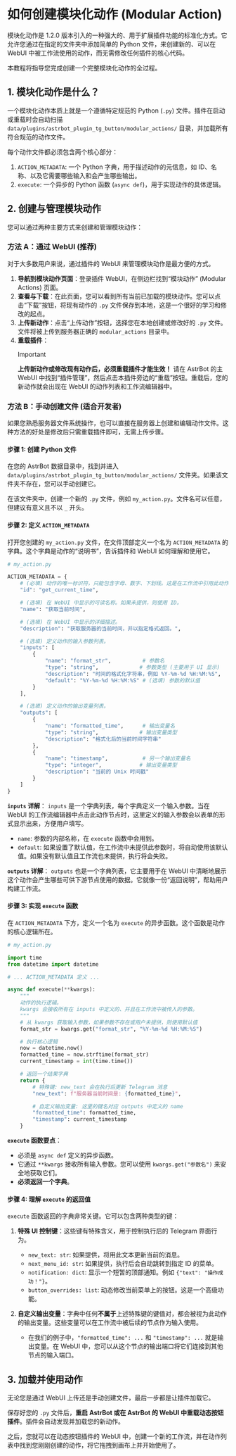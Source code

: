 # 如何创建模块化动作 (Modular Action)

模块化动作是 1.2.0 版本引入的一种强大的、用于扩展插件功能的标准化方式。它允许您通过在指定的文件夹中添加简单的 Python 文件，来创建新的、可以在 WebUI 中被工作流使用的动作，而无需修改任何插件的核心代码。

本教程将指导您完成创建一个完整模块化动作的全过程。

## 1. 模块化动作是什么？

一个模块化动作本质上就是一个遵循特定规范的 Python (`.py`) 文件。插件在启动或重载时会自动扫描 `data/plugins/astrbot_plugin_tg_button/modular_actions/` 目录，并加载所有符合规范的动作文件。

每个动作文件都必须包含两个核心部分：

1.  `ACTION_METADATA`: 一个 Python 字典，用于描述动作的元信息，如 ID、名称、以及它需要哪些输入和会产生哪些输出。
2.  `execute`: 一个异步的 Python 函数 (`async def`)，用于实现动作的具体逻辑。

## 2. 创建与管理模块动作

您可以通过两种主要方式来创建和管理模块动作：

### 方法 A：通过 WebUI (推荐)

对于大多数用户来说，通过插件的 WebUI 来管理模块动作是最方便的方式。

1.  **导航到模块动作页面**：登录插件 WebUI，在侧边栏找到“模块动作” (Modular Actions) 页面。
2.  **查看与下载**：在此页面，您可以看到所有当前已加载的模块动作。您可以点击“下载”按钮，将现有动作的 `.py` 文件保存到本地，这是一个很好的学习和修改的起点。
3.  **上传新动作**：点击“上传动作”按钮，选择您在本地创建或修改好的 `.py` 文件。文件将被上传到服务器正确的 `modular_actions` 目录中。
4.  **重载插件**：
    > [!IMPORTANT]
    > **上传新动作或修改现有动作后，必须重载插件才能生效！**
    > 请在 AstrBot 的主 WebUI 中找到“插件管理”，然后点击本插件旁边的“重载”按钮。重载后，您的新动作就会出现在 WebUI 的动作列表和工作流编辑器中。

### 方法 B：手动创建文件 (适合开发者)

如果您熟悉服务器文件系统操作，也可以直接在服务器上创建和编辑动作文件。这种方法的好处是修改后只需重载插件即可，无需上传步骤。

#### 步骤 1: 创建 Python 文件

在您的 AstrBot 数据目录中，找到并进入 `data/plugins/astrbot_plugin_tg_button/modular_actions/` 文件夹。如果该文件夹不存在，您可以手动创建它。

在该文件夹中，创建一个新的 `.py` 文件，例如 `my_action.py`。文件名可以任意，但建议有意义且不以 `_` 开头。

#### 步骤 2: 定义 `ACTION_METADATA`

打开您创建的 `my_action.py` 文件，在文件顶部定义一个名为 `ACTION_METADATA` 的字典。这个字典是动作的“说明书”，告诉插件和 WebUI 如何理解和使用它。

```python
# my_action.py

ACTION_METADATA = {
    # (必填) 动作的唯一标识符，只能包含字母、数字、下划线。这是在工作流中引用此动作的 ID。
    "id": "get_current_time",

    # (选填) 在 WebUI 中显示的可读名称。如果未提供，则使用 ID。
    "name": "获取当前时间",

    # (选填) 在 WebUI 中显示的详细描述。
    "description": "获取服务器的当前时间，并以指定格式返回。",

    # (选填) 定义动作的输入参数列表。
    "inputs": [
        {
            "name": "format_str",          # 参数名
            "type": "string",             # 参数类型 (主要用于 UI 显示)
            "description": "时间的格式化字符串，例如 %Y-%m-%d %H:%M:%S",
            "default": "%Y-%m-%d %H:%M:%S" # (选填) 参数的默认值
        }
    ],

    # (选填) 定义动作的输出变量列表。
    "outputs": [
        {
            "name": "formatted_time",      # 输出变量名
            "type": "string",             # 输出变量类型
            "description": "格式化后的当前时间字符串"
        },
        {
            "name": "timestamp",           # 另一个输出变量名
            "type": "integer",            # 输出变量类型
            "description": "当前的 Unix 时间戳"
        }
    ]
}
```

**`inputs` 详解**：
`inputs` 是一个字典列表，每个字典定义一个输入参数。当在 WebUI 的工作流编辑器中点击此动作节点时，这里定义的输入参数会以表单的形式显示出来，方便用户填写。
-   `name`: 参数的内部名称，在 `execute` 函数中会用到。
-   `default`: 如果设置了默认值，在工作流中未提供此参数时，将自动使用该默认值。如果没有默认值且工作流也未提供，执行将会失败。

**`outputs` 详解**：
`outputs` 也是一个字典列表，它主要用于在 WebUI 中清晰地展示这个动作会产生哪些可供下游节点使用的数据。它就像一份“返回说明”，帮助用户构建工作流。

#### 步骤 3: 实现 `execute` 函数

在 `ACTION_METADATA` 下方，定义一个名为 `execute` 的异步函数。这个函数是动作的核心逻辑所在。

```python
# my_action.py

import time
from datetime import datetime

# ... ACTION_METADATA 定义 ...

async def execute(**kwargs):
    """
    动作的执行逻辑。
    kwargs 会接收所有在 inputs 中定义的、并且在工作流中被传入的参数。
    """
    # 从 kwargs 获取输入参数，如果参数不存在或用户未提供，则使用默认值
    format_str = kwargs.get("format_str", "%Y-%m-%d %H:%M:%S")

    # 执行核心逻辑
    now = datetime.now()
    formatted_time = now.strftime(format_str)
    current_timestamp = int(time.time())

    # 返回一个结果字典
    return {
        # 特殊键: new_text 会在执行后更新 Telegram 消息
        "new_text": f"服务器当前时间是: {formatted_time}",

        # 自定义输出变量: 这里的键名对应 outputs 中定义的 name
        "formatted_time": formatted_time,
        "timestamp": current_timestamp
    }

```

**`execute` 函数要点**：
-   必须是 `async def` 定义的异步函数。
-   它通过 `**kwargs` 接收所有输入参数。您可以使用 `kwargs.get("参数名")` 来安全地获取它们。
-   **必须返回一个字典**。

#### 步骤 4: 理解 `execute` 的返回值

`execute` 函数返回的字典非常关键。它可以包含两种类型的键：

1.  **特殊 UI 控制键**：这些键有特殊含义，用于控制执行后的 Telegram 界面行为。
    -   `new_text: str`: 如果提供，将用此文本更新当前的消息。
    -   `next_menu_id: str`: 如果提供，执行后会自动跳转到指定 ID 的菜单。
    -   `notification: dict`: 显示一个短暂的顶部通知。例如 `{"text": "操作成功！"}`。
    -   `button_overrides: list`: 动态修改当前菜单上的按钮。这是一个高级功能。

2.  **自定义输出变量**：字典中任何**不属于**上述特殊键的键值对，都会被视为此动作的输出变量。这些变量可以在工作流中被后续的节点作为输入使用。
    -   在我们的例子中，`"formatted_time": ...` 和 `"timestamp": ...` 就是输出变量。在 WebUI 中，您可以从这个节点的输出端口将它们连接到其他节点的输入端口。

## 3. 加载并使用动作

无论您是通过 WebUI 上传还是手动创建文件，最后一步都是让插件加载它。

保存好您的 `.py` 文件后，**重启 AstrBot 或在 AstrBot 的 WebUI 中重载动态按钮插件**。插件会自动发现并加载您的新动作。

之后，您就可以在动态按钮插件的 WebUI 中，创建一个新的工作流，并在动作列表中找到您刚刚创建的动作，将它拖拽到画布上并开始使用了。
